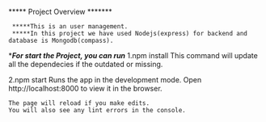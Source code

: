 ***** Project Overview *******

     *****This is an user management. 
     *****In this project we have used Nodejs(express) for backend and  database is Mongodb(compass).

****For start the Project, you can run***
1.npm install
  This command will update all the dependecies if the outdated or missing.
  


2.npm start
    Runs the app in the development mode.
    Open http://localhost:8000 to view it in the browser.

    The page will reload if you make edits.
    You will also see any lint errors in the console.





